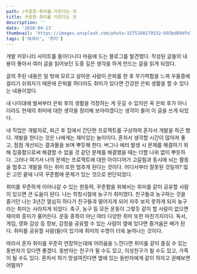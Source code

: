 ```yaml
---
path: /꾸준한-취미를-가진다는-것
title: 꾸준한 취미를 가진다는 것
description: ''
date: '2020-04-13'
thumbnail: 'https://images.unsplash.com/photo-1575260179532-693bd89dfe73?ixlib=rb-1.2.1&ixid=eyJhcHBfaWQiOjEyMDd9&auto=format&fit=crop&w=1050&q=80'
tags: ['에세이', '취미']
---
```


개발 커뮤니티 사이트를 돌아다니다 마음에 드는 블로그를 발견했다. 작성된 글들의 내용이 좋아서 여러 글을 읽어보던 도중 깊은 생각을 하게 만드는 글을 읽게 되었다.

글의 주된 내용은 일 밖에 모르고 살아온 사람이 은퇴를 한 후 무기력함을 느껴 우울증에 걸리기 쉬워지기 때문에 은퇴를 하더라도 취미가 있다면 건강한 은퇴 생활을 할 수 있다는 내용이었다.

내 나이대에 벌써부터 은퇴 후의 생활을 걱정하는 게 웃길 수 있지만 꼭 은퇴 후가 아니더라도 현재의 취미에 대한 생각을 정리해 보아야겠다는 생각이 들어 이 글을 쓰게 되었다.

내 직업은 개발자로, 퇴근 후 집에서 간단한 프로젝트를 구상하여 혼자서 개발을 하곤 했다. 개발을 한다는 것은 나에게는 재미있는 놀이이다. 혼자서 생각할 시간이 많아져 좋고, 점점 개선되는 결과물을 보며 뿌듯해 한다. 버그나 에러 발생 시 문제를 해결하기 위해 집중함으로써 해결할 수 없을 것 같던 문제를 해결했을 때는 더할 나위 없이 뿌듯하다. 그러나 여기서 나의 문제는 프로젝트에 대한 아이디어가 고갈됨과 동시에 뇌는 활동을 멈추고 개발을 하는 취미 또한 멈추게 된다는 것이다. 어디서부터 잘못된 것일까? 많은 고민 끝에 나의 꾸준함에 문제가 있는 것으로 판단되었다.

취미를 꾸준하게 이어나갈 수 있는 원동력, 꾸준함을 위해서는 취미를 같이 공유할 사람이 있으면 큰 도움이 된다. 나는 학창시절에 농구가 취미였다. 친구들과 농구하는 것을 즐기던 나는 3년간 열심히 하다가 친구들과 떨어지게 되어 자주 보지 못하게 되자 농구라는 취미는 사라지게 되었다. 축구, 농구 등 모든 운동이 그렇듯 같이 할 사람이 없으면 재미와 흥미가 줄어든다. 운동 종목이 아닌 여타 다양한 취미 또한 마찬가지이다. 독서, 게임, 영화 감상 등 정보, 감정을 공유할 수 있는 사람이 옆에 있다면 즐거움은 배가 된다. 취미를 공유할 사람(들)이 있기에 취미의 수명이 더욱 늘어나는 것이다.

따라서 혼자 취미를 꾸준히 연장하는데에 어려움을 느낀다면 취미를 같이 즐길 수 있는 동반자가 있다면 좋겠다. 동반자는 친구가 될 수도 있고, 이성친구가 될 수도 있고, 가족이 될 수도 있다. 혼자서 하기 망설여진다면 옆에 있는 동반자에게 같이 하자고 권해보면 어떨까?
